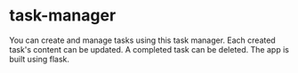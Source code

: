 # task-manager
You can create and manage tasks using this task manager. Each created task's content can be updated. A completed task can be deleted. The app is built using flask.
